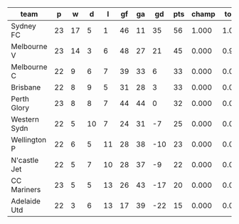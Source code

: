 |     team     | p  | w  | d  | l  | gf | ga | gd  | pts | champ | top2  | top3  | top4  |  5-7  | bot4  | bot3  | bot2  |
|--------------|----|----|----|----|----|----|-----|-----|-------|-------|-------|-------|-------|-------|-------|-------|
| Sydney FC    | 23 | 17 |  5 |  1 | 46 | 11 |  35 |  56 | 1.000 | 1.000 | 1.000 | 1.000 | 0.000 | 0.000 | 0.000 | 0.000|
| Melbourne V  | 23 | 14 |  3 |  6 | 48 | 27 |  21 |  45 | 0.000 | 0.998 | 1.000 | 1.000 | 0.000 | 0.000 | 0.000 | 0.000|
| Melbourne C  | 22 |  9 |  6 |  7 | 39 | 33 |   6 |  33 | 0.000 | 0.001 | 0.404 | 0.786 | 0.214 | 0.000 | 0.000 | 0.000|
| Brisbane     | 22 |  8 |  9 |  5 | 31 | 28 |   3 |  33 | 0.000 | 0.001 | 0.455 | 0.818 | 0.183 | 0.000 | 0.000 | 0.000|
| Perth Glory  | 23 |  8 |  8 |  7 | 44 | 44 |   0 |  32 | 0.000 | 0.000 | 0.140 | 0.385 | 0.615 | 0.001 | 0.000 | 0.000|
| Western Sydn | 22 |  5 | 10 |  7 | 24 | 31 |  -7 |  25 | 0.000 | 0.000 | 0.001 | 0.011 | 0.906 | 0.300 | 0.084 | 0.011|
| Wellington P | 22 |  6 |  5 | 11 | 28 | 38 | -10 |  23 | 0.000 | 0.000 | 0.000 | 0.000 | 0.553 | 0.830 | 0.447 | 0.124|
| N'castle Jet | 22 |  5 |  7 | 10 | 28 | 37 |  -9 |  22 | 0.000 | 0.000 | 0.000 | 0.000 | 0.444 | 0.877 | 0.556 | 0.220|
| CC Mariners  | 23 |  5 |  5 | 13 | 26 | 43 | -17 |  20 | 0.000 | 0.000 | 0.000 | 0.000 | 0.082 | 0.991 | 0.918 | 0.678|
| Adelaide Utd | 22 |  3 |  6 | 13 | 17 | 39 | -22 |  15 | 0.000 | 0.000 | 0.000 | 0.000 | 0.005 | 1.000 | 0.995 | 0.965|
